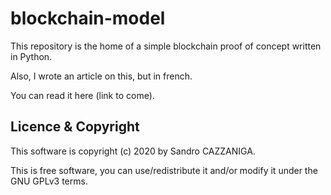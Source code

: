 # blockchain-model

This repository is the home of a simple blockchain proof of concept written in Python.

Also, I wrote an article on this, but in french.

You can read it here (link to come).

## Licence & Copyright
This software is copyright (c) 2020 by Sandro CAZZANIGA.

This is free software, you can use/redistribute it and/or modify it under the GNU GPLv3 terms.

